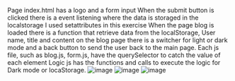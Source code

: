 Page index.html has a logo and a form input
When the submit button is clicked there is a event listening where the data is storaged in the localstorage
I used setattributes in this exercise
When the page blog is loaded there is a function that retrieve data from the localStorage, User name, title and content
on the blog page there is a switcher for light or dark mode and a back button to send the user back to the main page.
Each js file, such as blog.js, form.js, have the querySelector to catch the value of each element
Logic js has the functions and calls to execute the logic for Dark mode or locaStorage.
![image](https://github.com/jlcastro1877/first_blog/assets/161878013/2986a24e-c39f-46a0-9aa6-df252f44af43)
![image](https://github.com/jlcastro1877/first_blog/assets/161878013/f1f47fcf-2e6f-4376-9adf-8690548e1761)
![image](https://github.com/jlcastro1877/first_blog/assets/161878013/01d5a795-806b-4602-a400-69ae7624db54)
